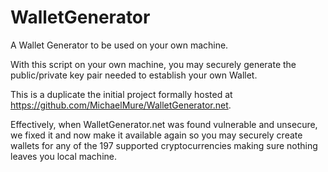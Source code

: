 # WalletGenerator
A Wallet Generator to be used on your own machine.


With this script on your own machine, you may securely generate the public/private key pair needed to establish your own Wallet.

This is a duplicate the initial project formally hosted at https://github.com/MichaelMure/WalletGenerator.net.

Effectively, when WalletGenerator.net was found vulnerable and unsecure, we fixed it and now make it available again so you may securely create wallets for any of the 197 supported cryptocurrencies making sure nothing leaves you local machine.
